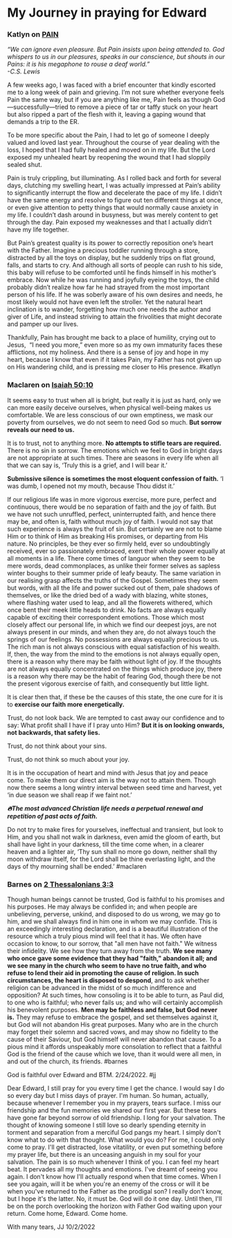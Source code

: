 # My Journey in praying for Edward


### Katlyn on [PAIN](http://www.burningtreeministry.com/blog/2017/11/15/pain)

_“We can ignore even pleasure. But Pain insists upon being attended to. God whispers to us in our pleasures, speaks in our conscience, but shouts in our Pains: it is his megaphone to rouse a deaf world.”  
-C.S. Lewis_

A few weeks ago, I was faced with a brief encounter that kindly escorted me to a long week of pain and grieving. I’m not sure whether everyone feels Pain the same way, but if you are anything like me, Pain feels as though God—successfully—tried to remove a piece of tar or taffy stuck on your heart but also ripped a part of the flesh with it, leaving a gaping wound that demands a trip to the ER.

To be more specific about the Pain, I had to let go of someone I deeply valued and loved last year. Throughout the course of year dealing with the loss, I hoped that I had fully healed and moved on in my life. But the Lord exposed my unhealed heart by reopening the wound that I had sloppily sealed shut.
	
Pain is truly crippling, but illuminating. As I rolled back and forth for several days, clutching my swelling heart, I was actually impressed at Pain’s ability to significantly interrupt the flow and decelerate the pace of my life. I didn’t have the same energy and resolve to figure out ten different things at once, or even give attention to petty things that would normally cause anxiety in my life. I couldn’t dash around in busyness, but was merely content to get through the day. Pain exposed my weaknesses and that I actually didn’t have my life together.

But Pain’s greatest quality is its power to correctly reposition one’s heart with the Father. Imagine a precious toddler running through a store, distracted by all the toys on display, but he suddenly trips on flat ground, falls, and starts to cry. And although all sorts of people can rush to his side, this baby will refuse to be comforted until he finds himself in his mother’s embrace. Now while he was running and joyfully eyeing the toys, the child probably didn’t realize how far he had strayed from the most important person of his life. If he was soberly aware of his own desires and needs, he most likely would not have even left the stroller. Yet the natural heart inclination is to wander, forgetting how much one needs the author and giver of Life, and instead striving to attain the frivolities that might decorate and pamper up our lives.

Thankfully, Pain has brought me back to a place of humility, crying out to Jesus,  “I need you more,” even more so as my own immaturity faces these afflictions, not my holiness. And there is a sense of joy and hope in my heart, because I know that even if it takes Pain, my Father has not given up on His wandering child, and is pressing me closer to His presence.
#katlyn

### Maclaren on [Isaiah 50:10](Isaiah50#v.10)

It seems easy to trust when all is bright, but really it is just as hard, only we can more easily deceive ourselves, when physical well-being makes us comfortable. We are less conscious of our own emptiness, we mask our poverty from ourselves, we do not seem to need God so much. **But sorrow reveals our need to us.**

It is to trust, not to anything more. **No attempts to stifle tears are required.** There is no sin in sorrow. The emotions which we feel to God in bright days are not appropriate at such times. There are seasons in every life when all that we can say is, ‘Truly this is a grief, and I will bear it.’

**Submissive silence is sometimes the most eloquent confession of faith.** ‘I was dumb, I opened not my mouth, because Thou didst it.’

If our religious life was in more vigorous exercise, more pure, perfect and continuous, there would be no separation of faith and the joy of faith. But we have not such unruffled, perfect, uninterrupted faith, and hence there may be, and often is, faith without much joy of faith. I would not say that such experience is always the fruit of sin. But certainly we are not to blame Him or to think of Him as breaking His promises, or departing from His nature. No principles, be they ever so firmly held, ever so undoubtingly received, ever so passionately embraced, exert their whole power equally at all moments in a life. There come times of languor when they seem to be mere words, dead commonplaces, as unlike their former selves as sapless winter boughs to their summer pride of leafy beauty. The same variation in our realising grasp affects the truths of the Gospel. Sometimes they seem but words, with all the life and power sucked out of them, pale shadows of themselves, or like the dried bed of a wady with blazing, white stones, where flashing water used to leap, and all the flowerets withered, which once bent their meek little heads to drink. No facts are always equally capable of exciting their correspondent emotions. Those which most closely affect our personal life, in which we find our deepest joys, are not always present in our minds, and when they are, do not always touch the springs of our feelings. No possessions are always equally precious to us. The rich man is not always conscious with equal satisfaction of his wealth. If, then, the way from the mind to the emotions is not always equally open, there is a reason why there may be faith without light of joy. If the thoughts are not always equally concentrated on the things which produce joy, there is a reason why there may be the habit of fearing God, though there be not the present vigorous exercise of faith, and consequently but little light.

It is clear then that, if these be the causes of this state, the one cure for it is to **exercise our faith more energetically.**  
  
Trust, do not look back. We are tempted to cast away our confidence and to say: What profit shall I have if I pray unto Him? **But it is on looking onwards, not backwards, that safety lies.**  
  
Trust, do not think about your sins.  
  
Trust, do not think so much about your joy.  
  
It is in the occupation of heart and mind with Jesus that joy and peace come. To make them our direct aim is the way not to attain them. Though now there seems a long wintry interval between seed time and harvest, yet ‘in due season we shall reap if we faint not.’

***🔥The most advanced Christian life needs a perpetual renewal and repetition of past acts of faith.***

Do not try to make fires for yourselves, ineffectual and transient, but look to Him, and you shall not walk in darkness, even amid the gloom of earth, but shall have light in your darkness, till the time come when, in a clearer heaven and a lighter air, ‘Thy sun shall no more go down, neither shall thy moon withdraw itself, for the Lord shall be thine everlasting light, and the days of thy mourning shall be ended.’
#maclaren 


### Barnes on [2 Thessalonians 3:3](2Thess3#v.3)

Though human beings cannot be trusted, God is faithful to his promises and his purposes. He may always be confided in; and when people are unbelieving, perverse, unkind, and disposed to do us wrong, we may go to him, and we shall always find in him one in whom we may confide. This is an exceedingly interesting declaration, and is a beautiful illustration of the resource which a truly pious mind will feel that it has. We often have occasion to know, to our sorrow, that "all men have not faith." We witness their infidelity. We see how they turn away from the truth. **We see many who once gave some evidence that they had "faith," abandon it all; and we see many in the church who seem to have no true faith, and who refuse to lend their aid in promoting the cause of religion. In such circumstances, the heart is disposed to despond**, and to ask whether religion can be advanced in the midst of so much indifference and opposition? At such times, how consoling is it to be able to turn, as Paul did, to one who is faithful; who never fails us; and who will certainly accomplish his benevolent purposes. **Men may be faithless and false, but God never is.** They may refuse to embrace the gospel, and set themselves against it, but God will not abandon His great purposes. Many who are in the church may forget their solemn and sacred vows, and may show no fidelity to the cause of their Saviour, but God himself will never abandon that cause. To a pious mind it affords unspeakably more consolation to reflect that a faithful God is the friend of the cause which we love, than it would were all men, in and out of the church, its friends.
#barnes 

God is faithful over Edward and BTM. 2/24/2022.
#jj 

Dear Edward,
I still pray for you every time I get the chance. I would say I do so every day but I miss days of prayer. I'm human. So human, actually, because whenever I remember you in my prayers, tears surface. I miss our friendship and the fun memories we shared our first year. But these tears have gone far beyond sorrow of old friendship. I long for your salvation. The thought of knowing someone I still love so dearly spending eternity in torment and separation from a merciful God pangs my heart. I simply don't know what to do with that thought. What would you do? For me, I could only come to pray. I'll get distracted, lose vitatility, or even put something before my prayer life, but there is an unceasing anguish in my soul for your salvation. The pain is so much whenever I think of you. I can feel my heart beat. It pervades all my thoughts and emotions. I've dreamt of seeing you again. I don't know how I'll actually respond when that time comes. When I see you again, will it be when you're an enemy of the cross or will it be when you've returned to the Father as the prodigal son? I really don't know, but I hope it's the latter. No, it must be. God will do it one day. Until then, I'll be on the porch overlooking the horizon with Father God waiting upon your return. Come home, Edward. Come home.

With many tears,
JJ 
10/2/2022